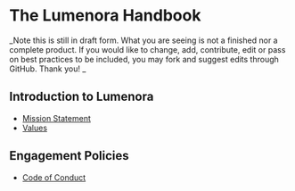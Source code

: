 # The Lumenora Handbook

_Note this is still in draft form. What you are seeing is not a finished nor a complete product. If you would like to change, add, contribute, edit or pass on best practices to be included, you may fork and suggest edits through GitHub. Thank you! _ 

## Introduction to Lumenora
- [Mission Statement](https://github.com/Lumenora/Handbook/blob/master/Introduction/Mission_Statement.md)
- [Values](https://github.com/Lumenora/Handbook/blob/master/Introduction/Values.md)

## Engagement Policies

- [Code of Conduct](https://github.com/Lumenora/Handbook/blob/master/Policies/Code_of_Conduct.md)

